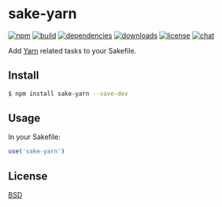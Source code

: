 # sake-yarn

[![npm][npm-img]][npm-url]
[![build][build-img]][build-url]
[![dependencies][dependencies-img]][dependencies-url]
[![downloads][downloads-img]][downloads-url]
[![license][license-img]][license-url]
[![chat][chat-img]][chat-url]

Add [Yarn][yarn] related tasks to your Sakefile.

## Install
```bash
$ npm install sake-yarn --save-dev
```

## Usage
In your Sakefile:

```javascript
use('sake-yarn')
```

## License
[BSD][license-url]

[yarn]:             https://yarnpkg.com

[build-img]:        https://img.shields.io/travis/sakejs/sake-yarn.svg
[build-url]:        https://travis-ci.org/sakejs/sake-yarn
[chat-img]:         https://badges.gitter.im/join-chat.svg
[chat-url]:         https://gitter.im/sakejs/chat
[coverage-img]:     https://coveralls.io/repos/sakejs/sake-yarn/badge.svg?branch=master&service=github
[coverage-url]:     https://coveralls.io/github/sakejs/sake-yarn?branch=master
[dependencies-img]: https://david-dm.org/sakejs/sake-yarn.svg
[dependencies-url]: https://david-dm.org/sakejs/sake-yarn
[downloads-img]:    https://img.shields.io/npm/dm/sake-yarn.svg
[downloads-url]:    http://badge.fury.io/js/sake-yarn
[license-img]:      https://img.shields.io/npm/l/sake-yarn.svg
[license-url]:      https://github.com/sakejs/sake-yarn/blob/master/LICENSE
[npm-img]:          https://img.shields.io/npm/v/sake-yarn.svg
[npm-url]:          https://www.npmjs.com/package/sake-yarn
